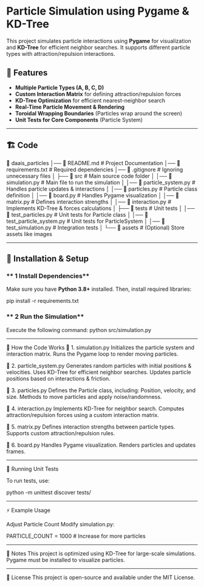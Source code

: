# Particle Simulation using Pygame & KD-Tree

This project simulates particle interactions using **Pygame** for visualization and **KD-Tree** for efficient neighbor searches. It supports different particle types with attraction/repulsion interactions.

## 🌟 Features
- **Multiple Particle Types (A, B, C, D)**
- **Custom Interaction Matrix** for defining attraction/repulsion forces
- **KD-Tree Optimization** for efficient nearest-neighbor search
- **Real-Time Particle Movement & Rendering**
- **Toroidal Wrapping Boundaries** (Particles wrap around the screen)
- **Unit Tests for Core Components** (Particle System)

---

## 🏗️ Code 

📂 daais_particles 
│── 📜 README.md # Project Documentation 
│── 📜 requirements.txt # Required dependencies 
│── 📜 .gitignore # Ignoring unnecessary files 
│ ├── 📂 src # Main source code folder 
│ │── 📜 simulation.py # Main file to run the simulation 
│ │── 📜 particle_system.py # Handles particle updates & interactions 
│ │── 📜 particles.py # Particle class definition 
│ │── 📜 board.py # Handles Pygame visualization 
│ │── 📜 matrix.py # Defines interaction strengths 
│ │── 📜 interaction.py # Implements KD-Tree & forces calculations 
│ ├── 📂 tests # Unit tests 
│ │── 📜 test_particles.py # Unit tests for Particle class 
│ │── 📜 test_particle_system.py # Unit tests for ParticleSystem 
│ │── 📜 test_simulation.py # Integration tests 
│ └── 📂 assets # (Optional) Store assets like images


---

## 🚀 Installation & Setup
### ** 1 Install Dependencies**
Make sure you have **Python 3.8+** installed. Then, install required libraries:

pip install -r requirements.txt

### ** 2 Run the Simulation**
Execute the following command:
python src/simulation.py

---

🔧 How the Code Works
🔹 1. simulation.py
Initializes the particle system and interaction matrix.
Runs the Pygame loop to render moving particles.

🔹 2. particle_system.py
Generates random particles with initial positions & velocities.
Uses KD-Tree for efficient neighbor searches.
Updates particle positions based on interactions & friction.

🔹 3. particles.py
Defines the Particle class, including:
Position, velocity, and size.
Methods to move particles and apply noise/randomness.

🔹 4. interaction.py
Implements KD-Tree for neighbor search.
Computes attraction/repulsion forces using a custom interaction matrix.

🔹 5. matrix.py
Defines interaction strengths between particle types.
Supports custom attraction/repulsion rules.

🔹 6. board.py
Handles Pygame visualization.
Renders particles and updates frames.

---

🧪 Running Unit Tests

To run tests, use:

python -m unittest discover tests/

---

⚡ Example Usage

Adjust Particle Count
Modify simulation.py:

PARTICLE_COUNT = 1000  # Increase for more particles

---

📌 Notes
This project is optimized using KD-Tree for large-scale simulations.
Pygame must be installed to visualize particles.

---

📜 License
This project is open-source and available under the MIT License.

